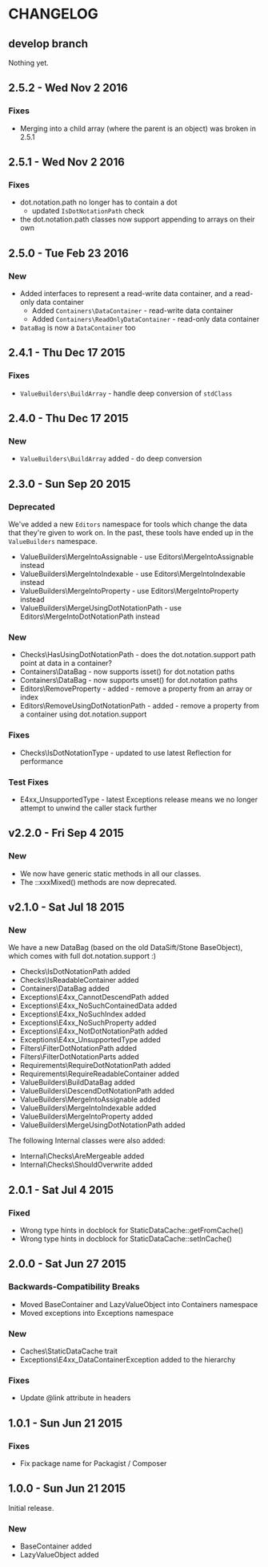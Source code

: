 # CHANGELOG

## develop branch

Nothing yet.

## 2.5.2 - Wed Nov 2 2016

### Fixes

* Merging into a child array (where the parent is an object) was broken in 2.5.1

## 2.5.1 - Wed Nov 2 2016

### Fixes

* dot.notation.path no longer has to contain a dot
  - updated `IsDotNotationPath` check
* the dot.notation.path classes now support appending to arrays on their own

## 2.5.0 - Tue Feb 23 2016

### New

* Added interfaces to represent a read-write data container, and a read-only data container
  - Added `Containers\DataContainer` - read-write data container
  - Added `Containers\ReadOnlyDataContainer` - read-only data container
* `DataBag` is now a `DataContainer` too

## 2.4.1 - Thu Dec 17 2015

### Fixes

* `ValueBuilders\BuildArray` - handle deep conversion of `stdClass`

## 2.4.0 - Thu Dec 17 2015

### New

* `ValueBuilders\BuildArray` added - do deep conversion

## 2.3.0 - Sun Sep 20 2015

### Deprecated

We've added a new `Editors` namespace for tools which change the data that they're given to work on. In the past, these tools have ended up in the `ValueBuilders` namespace.

* ValueBuilders\MergeIntoAssignable - use Editors\MergeIntoAssignable instead
* ValueBuilders\MergeIntoIndexable - use Editors\MergeIntoIndexable instead
* ValueBuilders\MergeIntoProperty - use Editors\MergeIntoProperty instead
* ValueBuilders\MergeUsingDotNotationPath - use Editors\MergeIntoDotNotationPath instead

### New

* Checks\HasUsingDotNotationPath - does the dot.notation.support path point at data in a container?
* Containers\DataBag - now supports isset() for dot.notation paths
* Containers\DataBag - now supports unset() for dot.notation paths
* Editors\RemoveProperty - added - remove a property from an array or index
* Editors\RemoveUsingDotNotationPath - added - remove a property from a container using dot.notation.support

### Fixes

* Checks\IsDotNotationType - updated to use latest Reflection for performance

### Test Fixes

* E4xx_UnsupportedType - latest Exceptions release means we no longer attempt to unwind the caller stack further

## v2.2.0 - Fri Sep 4 2015

### New

* We now have generic static methods in all our classes.
* The ::xxxMixed() methods are now deprecated.

## v2.1.0 - Sat Jul 18 2015

### New

We have a new DataBag (based on the old DataSift/Stone BaseObject), which comes with full dot.notation.support :)

* Checks\IsDotNotationPath added
* Checks\IsReadableContainer added
* Containers\DataBag added
* Exceptions\E4xx_CannotDescendPath added
* Exceptions\E4xx_NoSuchContainedData added
* Exceptions\E4xx_NoSuchIndex added
* Exceptions\E4xx_NoSuchProperty added
* Exceptions\E4xx_NotDotNotationPath added
* Exceptions\E4xx_UnsupportedType added
* Filters\FilterDotNotationPath added
* Filters\FilterDotNotationParts added
* Requirements\RequireDotNotationPath added
* Requirements\RequireReadableContainer added
* ValueBuilders\BuildDataBag added
* ValueBuilders\DescendDotNotationPath added
* ValueBuilders\MergeIntoAssignable added
* ValueBuilders\MergeIntoIndexable added
* ValueBuilders\MergeIntoProperty added
* ValueBuilders\MergeUsingDotNotationPath added

The following Internal classes were also added:

* Internal\Checks\AreMergeable added
* Internal\Checks\ShouldOverwrite added

## 2.0.1 - Sat Jul 4 2015

### Fixed

* Wrong type hints in docblock for StaticDataCache::getFromCache()
* Wrong type hints in docblock for StaticDataCache::setInCache()

## 2.0.0 - Sat Jun 27 2015

### Backwards-Compatibility Breaks

* Moved BaseContainer and LazyValueObject into Containers namespace
* Moved exceptions into Exceptions namespace

### New

* Caches\StaticDataCache trait
* Exceptions\E4xx_DataContainerException added to the hierarchy

### Fixes

* Update @link attribute in headers

## 1.0.1 - Sun Jun 21 2015

### Fixes

* Fix package name for Packagist / Composer

## 1.0.0 - Sun Jun 21 2015

Initial release.

### New

* BaseContainer added
* LazyValueObject added
